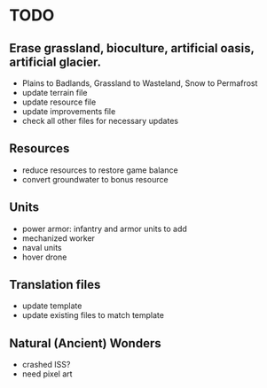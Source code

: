 # TODO

## Erase grassland, bioculture, artificial oasis, artificial glacier.

* Plains to Badlands, Grassland to Wasteland, Snow to Permafrost
* update terrain file
* update resource file
* update improvements file
* check all other files for necessary updates

## Resources
* reduce resources to restore game balance
* convert groundwater to bonus resource

## Units
* power armor: infantry and armor units to add
* mechanized worker
* naval units
* hover drone

## Translation files
* update template
* update existing files to match template

## Natural (Ancient) Wonders
* crashed ISS?
* need pixel art
